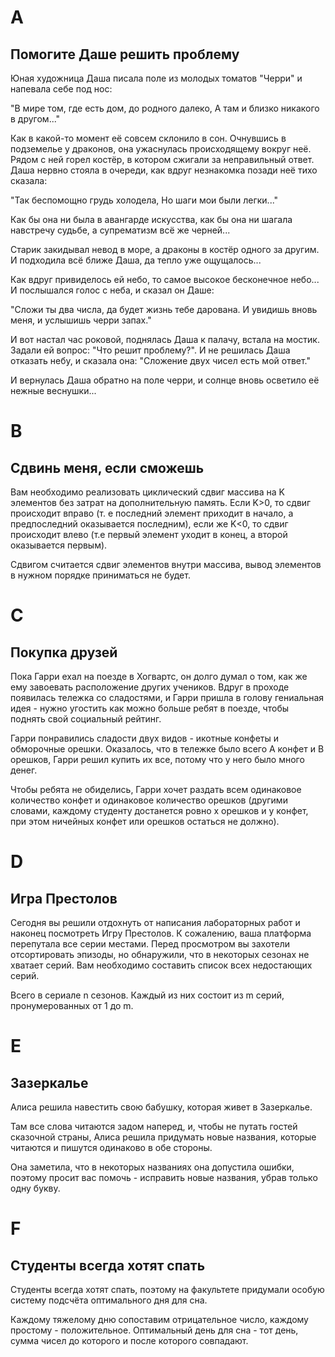 # A

## Помогите Даше решить проблему
Юная художница Даша писала поле из молодых томатов "Черри" и напевала себе под нос:

"В мире том, где есть дом, до родного далеко, А там и близко никакого в другом..."

Как в какой-то момент её совсем склонило в сон. Очнувшись в подземелье у драконов, она ужаснулась происходящему вокруг неё. Рядом с ней горел костёр, в котором сжигали за неправильный ответ. Даша нервно стояла в очереди, как вдруг незнакомка позади неё тихо сказала:

"Так беспомощно грудь холодела, Но шаги мои были легки..."

Как бы она ни была в авангарде искусства, как бы она ни шагала навстречу судьбе, а супрематизм всё же черней...

Старик закидывал невод в море, а драконы в костёр одного за другим. И подходила всё ближе Даша, да тепло уже ощущалось...

Как вдруг привиделось ей небо, то самое высокое бесконечное небо... И послышался голос с неба, и сказал он Даше:

"Сложи ты два числа, да будет жизнь тебе дарована. И увидишь вновь меня, и услышишь черри запах."

И вот настал час роковой, поднялась Даша к палачу, встала на мостик. Задали ей вопрос: "Что решит проблему?". И не решилась Даша отказать небу, и сказала она: "Сложение двух чисел есть мой ответ."

И вернулась Даша обратно на поле черри, и солнце вновь осветило её нежные веснушки...


# B

## Сдвинь меня, если сможешь
Вам необходимо реализовать циклический сдвиг массива на K элементов без затрат на дополнительную память. Если K>0, то сдвиг происходит вправо (т. е последний элемент приходит в начало, а предпоследний оказывается последним), если же K<0, то сдвиг происходит влево (т.е первый элемент уходит в конец, а второй оказывается первым).

Сдвигом считается сдвиг элементов внутри массива, вывод элементов в нужном порядке приниматься не будет.


# C

## Покупка друзей
Пока Гарри ехал на поезде в Хогвартс, он долго думал о том, как же ему завоевать расположение других учеников. Вдруг в проходе появилась тележка со сладостями, и Гарри пришла в голову гениальная идея - нужно угостить как можно больше ребят в поезде, чтобы поднять свой социальный рейтинг.

Гарри понравились сладости двух видов - икотные конфеты и обморочные орешки. Оказалось, что в тележке было всего A конфет и B орешков, Гарри решил купить их все, потому что у него было много денег.

Чтобы ребята не обиделись, Гарри хочет раздать всем одинаковое количество конфет и одинаковое количество орешков (другими словами, каждому студенту достанется ровно x орешков и y конфет, при этом ничейных конфет или орешков остаться не должно).


# D

## Игра Престолов

Сегодня вы решили отдохнуть от написания лабораторных работ и наконец посмотреть Игру Престолов. К сожалению, ваша платформа перепутала все серии местами. Перед просмотром вы захотели отсортировать эпизоды, но обнаружили, что в некоторых сезонах не хватает серий. Вам необходимо составить список всех недостающих серий.

Всего в сериале n сезонов. Каждый из них состоит из m серий, пронумерованных от 1 до m.


# E

## Зазеркалье

Алиса решила навестить свою бабушку, которая живет в Зазеркалье.

Там все слова читаются задом наперед, и, чтобы не путать гостей сказочной страны, Алиса решила придумать новые названия, которые читаются и пишутся одинаково в обе стороны.

Она заметила, что в некоторых названиях она допустила ошибки, поэтому просит вас помочь - исправить новые названия, убрав только одну букву.


# F

## Студенты всегда хотят спать

Студенты всегда хотят спать, поэтому на факультете придумали особую систему подсчёта оптимального дня для сна.

Каждому тяжелому дню сопоставим отрицательное число, каждому простому - положительное. Оптимальный день для сна - тот день, сумма чисел до которого и после которого совпадают.

